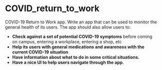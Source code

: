 # COVID_return_to_work

COVID-19 Return to Work app.
Write an app that can be used to monitor the general health of its users. The app should also allow users
to:
- **Check against a set of potential COVID-19 symptoms** before coming on campus, entering a workplace, entering a shop, etc
- **Help its users with general medications and awareness with the current COVID-19 situation**
- **Have information about what to do in some critical situations.**
- **Have a nice UI to help users navigate through the app.**
